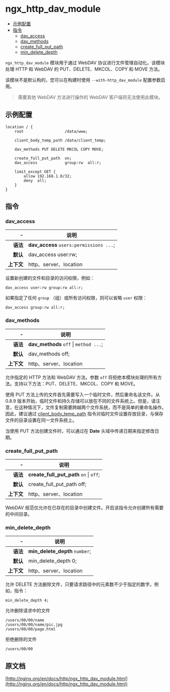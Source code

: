 # ngx_http_dav_module

- [示例配置](#example_configuration)
- [指令](#directives)
    - [dav_access](#dav_access)
    - [dav_methods](#dav_methods)
    - [create_full_put_path](#create_full_put_path)
    - [min_delete_depth](#min_delete_depth)

`ngx_http_dav_module` 模块用于通过 WebDAV 协议进行文件管理自动化。该模块处理 HTTP 和 WebDAV 的 PUT、DELETE、MKCOL、COPY 和 MOVE 方法。

该模块不是默认构的，您可以在构建时使用 `--with-http_dav_module` 配置参数启用。

> 需要其他 WebDAV 方法进行操作的 WebDAV 客户端将无法使用此模块。

<a id="example_configuration"></a>

## 示例配置

```nginx
location / {
    root                  /data/www;

    client_body_temp_path /data/client_temp;

    dav_methods PUT DELETE MKCOL COPY MOVE;

    create_full_put_path  on;
    dav_access            group:rw  all:r;

    limit_except GET {
        allow 192.168.1.0/32;
        deny  all;
    }
}
```

<a id="directives"></a>

## 指令

### dav_access

|\-|说明|
|------:|------|
|**语法**|**dav_access** `users:permissions ...`;|
|**默认**|dav_access user:rw;|
|**上下文**|http、server、location|

设置新创建的文件和目录的访问权限，例如：

```nginx
dav_access user:rw group:rw all:r;
```

如果指定了任何 `group` （组）或所有访问权限，则可以省略 `user` 权限：

```nginx
dav_access group:rw all:r;
```

### dav_methods

|\-|说明|
|------:|------|
|**语法**|**dav_methods** `off` \| `method ...`;|
|**默认**|dav_methods off;|
|**上下文**|http、server、location|

允许指定的 HTTP 方法和 WebDAV 方法。参数 `off` 将拒绝本模块处理的所有方法。支持以下方法：PUT、DELETE、MKCOL、COPY 和 MOVE。

使用 PUT 方法上传的文件首先需要写入一个临时文件，然后重命名该文件。从 0.8.9 版本开始，临时文件和持久存储可以放在不同的文件系统上。但是，请注意，在这种情况下，文件复制需要跨越两个文件系统，而不是简单的重命名操作。因此，建议通过 [client_body_temp_path](ngx_http_core_module.md#client_body_temp_path) 指令对临时文件设置存放目录，与保存文件的目录设置在同一文件系统上。

当使用 PUT 方法创建文件时，可以通过在 **Date** 头域中传递日期来指定修改日期。

### create_full_put_path

|\-|说明|
|------:|------|
|**语法**|**create_full_put_path** `on` \| `off`;|
|**默认**|create_full_put_path off;|
|**上下文**|http、server、location|

WebDAV 规范仅允许在已存在的目录中创建文件。开启该指令允许创建所有需要的中间目录。

### min_delete_depth

|\-|说明|
|------:|------|
|**语法**|**min_delete_depth** `number`;|
|**默认**|min_delete_depth 0;|
|**上下文**|http、server、location|

允许 DELETE 方法删除文件，只要请求路径中的元素数不少于指定的数字。例如，指令：

```nginx
min_delete_depth 4;
```

允许删除请求中的文件

```nginx
/users/00/00/name
/users/00/00/name/pic.jpg
/users/00/00/page.html
```

拒绝删除的文件

```nginx
/users/00/00
```

## 原文档
[http://nginx.org/en/docs/http/ngx_http_dav_module.html](http://nginx.org/en/docs/http/ngx_http_dav_module.html)